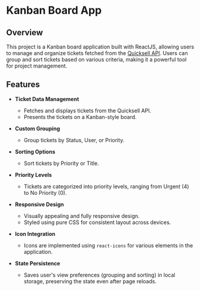 # Kanban Board App

## Overview

This project is a Kanban board application built with ReactJS, allowing users to manage and organize tickets fetched from the [Quicksell API](https://api.quicksell.co/v1/internal/frontend-assignment). Users can group and sort tickets based on various criteria, making it a powerful tool for project management.

## Features

- **Ticket Data Management**

  - Fetches and displays tickets from the Quicksell API.
  - Presents the tickets on a Kanban-style board.

- **Custom Grouping**

  - Group tickets by Status, User, or Priority.

- **Sorting Options**

  - Sort tickets by Priority or Title.

- **Priority Levels**

  - Tickets are categorized into priority levels, ranging from Urgent (4) to No Priority (0).

- **Responsive Design**

  - Visually appealing and fully responsive design.
  - Styled using pure CSS for consistent layout across devices.

- **Icon Integration**

  - Icons are implemented using `react-icons` for various elements in the application.

- **State Persistence**
  - Saves user's view preferences (grouping and sorting) in local storage, preserving the state even after page reloads.
